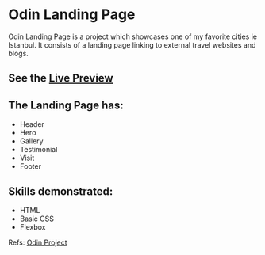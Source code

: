 # Odin Landing Page
Odin Landing Page is a project which showcases one of my favorite cities ie Istanbul. It consists of a landing page linking to external travel websites and blogs.

## See the [Live Preview](https://naveedmaq.github.io/odin-landing-page/)

## The Landing Page has: 
 - Header
 - Hero
 - Gallery
 - Testimonial
 - Visit
 - Footer
 
 ## Skills demonstrated:
 - HTML
 - Basic CSS
 - Flexbox

 Refs: [Odin Project](https://www.theodinproject.com/)